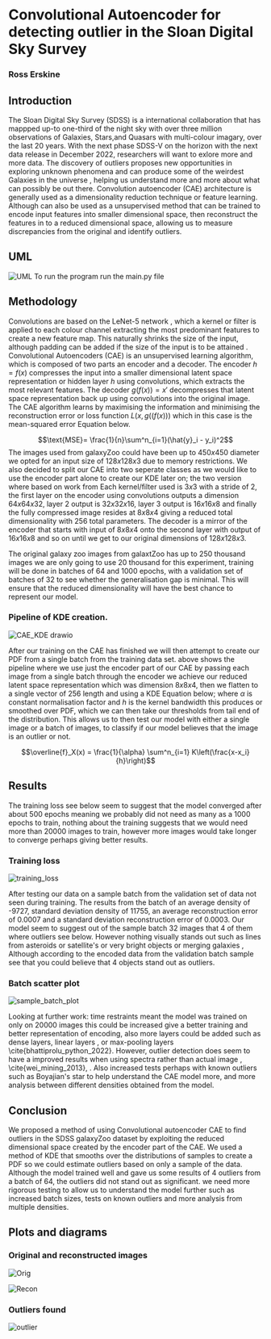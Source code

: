 # Convolutional Autoencoder for detecting outlier in the Sloan Digital Sky Survey



### Ross Erskine
  
## Introduction
The Sloan Digital Sky Survey (SDSS) is a international collaboration that has mappped up-to one-third of the night sky with over three million observations  of Galaxies, Stars,and Quasars with multi-colour imagary, over the last 20 years. With the next phase SDSS-V on the horizon with the next data release in December 2022, researchers will want to exlore more and more data. The discovery of outliers proposes new opportunities in exploring unknown phenomena and can produce some of the weirdest Galaxies in the universe , helping us understand more and more about what can possibly be out there. Convolution autoencoder (CAE) architecture is generally used as a dimensionality reduction technique or feature learning. Although can also be used as a unsupervised method that can be trained to encode input features into smaller dimensional space, then reconstruct the features in to a reduced dimensional space, allowing us to measure discrepancies from the original and identify outliers.



## UML 
![UML](https://user-images.githubusercontent.com/46631932/207575709-015fab24-37eb-4faf-913a-a87e7aab5d06.png)
To run the program run the main.py file 

## Methodology
Convolutions are based on the LeNet-5 network , which a kernel or filter is applied to each colour channel extracting the most predominant features to create a new feature map. This naturally shrinks the size of the input, although padding can be added if the size of the input is to be attained .
Convolutional Autoencoders (CAE) is an unsupervised learning algorithm, which is composed of two parts an encoder and a decoder. The encoder $h=f(x)$ compresses the input into a smaller dimensional latent space representation or hidden layer $h$ using convolutions, which extracts the most relevant features. The decoder $g(f(x))=x'$ decompresses that latent space representation back up using convolutions into the original image. The CAE algorithm learns by maximising the information and minimising the reconstruction error or loss function $L(x, g((f(x)))$ which in this case is the mean-squared error Equation below. 

$$\text{MSE}= \frac{1}{n}\sum^n_{i=1}(\hat{y}_i - y_i)^2$$
The images used from galaxyZoo could have been up to $450x450$ diameter we opted for an input size of $128x128x3$ due to memory restrictions. We also decided to split our CAE into two seperate classes as we would like to use the encoder part alone to create our KDE later on; the two version where based on work from  Each kernel/filter used is $3x3$ with a stride of $2$, the first layer on the encoder using convolutions outputs a dimension $64x64x32$, layer 2 output is $32x32x16$, layer 3 output is $16x16x8$ and finally the fully compressed image resides at $8x8x4$ giving a reduced total dimensionality with $256$ total parameters. The decoder is a mirror of the encoder that starts with input of $8x8x4$ onto the second layer with output of $16x16x8$ and so on until we get to our original dimensions of $128x128x3$. 

The original galaxy zoo images from galaxtZoo has up to 250 thousand images we are only going to use 20 thousand for this experiment, training will be done in batches of 64 and 1000 epochs, with a validation set  of batches of 32 to see whether the generalisation gap is minimal. This will ensure that the reduced dimensionality will have the best chance to represent our model.

### Pipeline of KDE creation.
![CAE_KDE drawio](https://user-images.githubusercontent.com/46631932/207576936-8507e6a6-acc3-4376-8ee4-a70eaebb7377.png)


After our training on the CAE has finished we will then attempt to create our PDF from a single batch from the training data set.  above shows the pipeline where we use just the encoder part of our CAE by passing each image from a single batch through the encoder we achieve our reduced latent space representation which was dimension $8x8x4$, then we flatten to a single vector of $256$ length and using a KDE Equation below; where $\alpha$ is constant normalisation factor and $h$ is the kernel bandwidth  this produces or smoothed over PDF, which we can then take our thresholds from tail end of the distribution. This allows us to then test our model with either a single image or a batch of images, to classify if our model believes  that the image is an outlier or not. 

$$\overline{f}_X(x) = \frac{1}{\alpha} \sum^n_{i=1} K\left(\frac{x-x_i}{h}\right)$$


## Results 
The training loss see below seem to suggest that the model converged after about 500 epochs meaning we probably did not need as many as a 1000 epochs to train, nothing about the training suggests that we would need more than 20000 images to train, however more images would take longer to converge perhaps giving better results. 

### Training loss
![training_loss](https://user-images.githubusercontent.com/46631932/207577279-a80f5fa3-dda9-4fc4-bf38-3171abdbed18.png)


After testing our data on a sample batch from the validation set of data not seen during training. The results from the batch of an average density of -9727, standard deviation density of 11755, an average reconstruction error of 0.0007 and a standard deviation reconstruction error of 0.0003. Our model seem to suggest out of the sample batch 32 images that 4 of them where outliers see below. However nothing visually stands out such as lines from asteroids or satellite's or very bright objects or merging galaxies , Although according to the encoded data from the validation batch sample see  that you could believe that 4 objects stand out as outliers. 

### Batch scatter plot
![sample_batch_plot](https://user-images.githubusercontent.com/46631932/207577336-95412f75-0a75-477f-9e41-b05c16f021c1.png)


Looking at further work: time restraints meant the model was trained on only on 20000 images this could be increased give a better training and better representation of encoding, also more layers could be added such as dense layers, linear layers , or max-pooling layers \cite{bhattiprolu_python_2022}. However, outlier detection does seem to have a improved results when using spectra rather than actual image , \cite{wei_mining_2013}, . Also increased tests perhaps with known outliers such as Boyajian's star  to help understand the CAE model more, and more analysis between different densities obtained from the model.

## Conclusion
We proposed a method of using Convolutional autoencoder CAE to find outliers in the SDSS galaxyZoo dataset by exploiting the reduced dimensional space created by the encoder part of the CAE. We used a method of KDE that smooths over the distributions of samples to create a PDF so we could estimate outliers based on only a sample of the data. Although the model trained well and gave us some results of 4 outliers from a batch of 64, the outliers did not stand out as significant. we need more rigorous testing to allow us to understand the model further such as increased batch sizes, tests on known outliers and more analysis from multiple densities.

## Plots and diagrams
### Original and reconstructed images
![Orig](https://user-images.githubusercontent.com/46631932/207577115-08611923-4445-4f16-9251-1915abe4dfd0.png)

![Recon](https://user-images.githubusercontent.com/46631932/207577148-9f58e37e-f6c8-4eca-9000-6189e91b44c9.png)

### Outliers found
![outlier](https://user-images.githubusercontent.com/46631932/207577227-16655a43-2c5e-4274-8efb-f79de0b46098.png)












